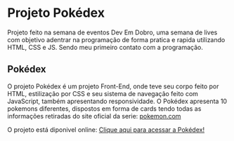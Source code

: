 <h1>Projeto Pokédex</h1>
<p>Projeto feito na semana de eventos Dev Em Dobro, uma semana de lives com objetivo adentrar na programação de forma pratica e rapida utilizando HTML, CSS e JS. Sendo meu primeiro contato com a programação.</p>

<h2>Pokédex</h2>
<p> O projeto Pokédex é um projeto Front-End, onde teve seu corpo feito por HTML, estilização por CSS e seu sistema de navegação feito com JavaScript, também apresentando responsividade. O Pokédex apresenta 10 pokemons diferentes, dispostos em forma de cards tendo todas as informações retiradas do site oficial da serie: 
  <a href="https://www.pokemon.com/br">pokemon.com</a></p>
  
<p>O projeto está diponivel online: 
<a href="https://joaoboscoduarte.github.io/pokedex/">Clique aqui para acessar a Pokédex!</a></p>
